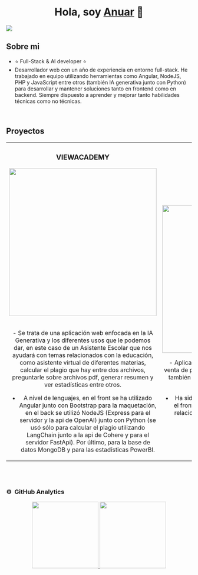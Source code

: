 <div align="center">
<h1 align="center">Hola, soy <a href="https://www.linkedin.com/in/anuar-iziani">Anuar</a> 👋</h1>
</div>
<img src="https://media.licdn.com/dms/image/D4D16AQEE0IZ5jyQBsw/profile-displaybackgroundimage-shrink_350_1400/0/1717711298172?e=1724889600&v=beta&t=jojj-c7sM27uzffM1lUpCOSLGDkQgM0dPoG5pEJw9RY">

## Sobre mi

- ⭐ Full-Stack & AI developer ⭐
- Desarrollador web con un año de experiencia en entorno full-stack. He trabajado en equipo utilizando herramientas como Angular, NodeJS, PHP y JavaScript entre otros (también IA generativa junto con Python) para desarrollar y mantener soluciones tanto en frontend como en backend. Siempre dispuesto a aprender y mejorar tanto habilidades técnicas como no técnicas.
<br>

## Proyectos 
<table>
<tr>
<td width="50%">
<h3 align="center">VIEWACADEMY</h3>
<div align="center">
<a href="https://github.com/anuarxz/ViewAcademy" target="_blank"><img src="https://media.licdn.com/dms/image/D4D22AQE4t0-fwIXJng/feedshare-shrink_2048_1536/0/1713455322661?e=1721865600&v=beta&t=V6SjV2a10Z_FUMmj153DD1RIJLZwg1_gnSPZM5KNzgs" width="400"></a>
<br><br>
<p>- Se trata de una aplicación web enfocada en la IA Generativa y los diferentes usos que le podemos dar, en este caso de un Asistente Escolar que nos ayudará con temas relacionados con la educación, como asistente virtual de diferentes materias, calcular el plagio que hay entre dos archivos, preguntarle sobre archivos pdf, generar resumen y ver estadísticas entre otros.

- A nivel de lenguajes, en el front se ha utilizado Angular junto con Bootstrap para la maquetación, en el back se utilizó NodeJS (Express para el servidor y la api de OpenAI) junto con Python (se usó sólo para calcular el plagio utilizando LangChain junto a la api de Cohere y para el servidor FastApi). Por último, para la base de datos MongoDB y para las estadísticas PowerBI.</p>
</div>
                                                                                      
</td>

<td width="50%">
<br>
<h3 align="center">ReTradeX</h3>
<div align="center">                                       
<a href="https://retradex.000webhostapp.com/" target="_blank"><img src="https://media.licdn.com/dms/image/D4D22AQGtqai_dCn-TQ/feedshare-shrink_800/0/1696244646388?e=1721865600&v=beta&t=2xLGv-w0byaMqaO6mXxRDnBICnn4n3_OUhBXUHK96_g" width="400"></a>
<br>
</p>- Aplicación web dedicada a las inversiones y la venta de productos, además de tener su propio foro también tiene la posibilidad de comprar y vender activos financieros.

- Ha sido realizado por mi tanto el backend como el frontend, desde el logo hasta la base de datos relacional, he usado PHP, JavaScript, Bootstrap, SQL, entre otros.</p>
</div>                                                             
</table>                                                                                 
</div>
<br>

<br>

### ⚙️ &nbsp;GitHub Analytics

<p align="center">
<a href="https://github.com/anuarxz">
  <img height="180em" src="https://github-readme-stats-eight-theta.vercel.app/api?username=anuarxz&show_icons=true&theme=algolia&include_all_commits=true&count_private=true"/>
  <img height="180em" src="https://github-readme-stats-eight-theta.vercel.app/api/top-langs/?username=anuarxz&layout=compact&langs_count=8&theme=algolia"/>
</a>
</p>
